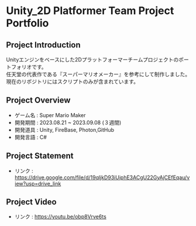 # Unity_2D Platformer Team Project Portfolio
## Project Introduction
Unityエンジンをベースにした2Dプラットフォーマーチームプロジェクトのポートフォリオです。
<br/>任天堂の代表作である『スーパーマリオメーカー』を参考にして制作しました。
<br/>現在のリポジトリにはスクリプトのみが含まれています。

## Project Overview
- ゲーム名 : Super Mario Maker
- 開発期間 : 2023.08.21 ~ 2023.09.08 (３週間)
- 開発道具 : Unity, FireBase, Photon,GitHub
- 開発言語 : C#

## Project Statement
- リンク : https://drive.google.com/file/d/19qljkD93iUiphE3ACgU22GyAjCEfEqau/view?usp=drive_link

## Project Video
- リンク : https://youtu.be/obp8Vrve6ts
